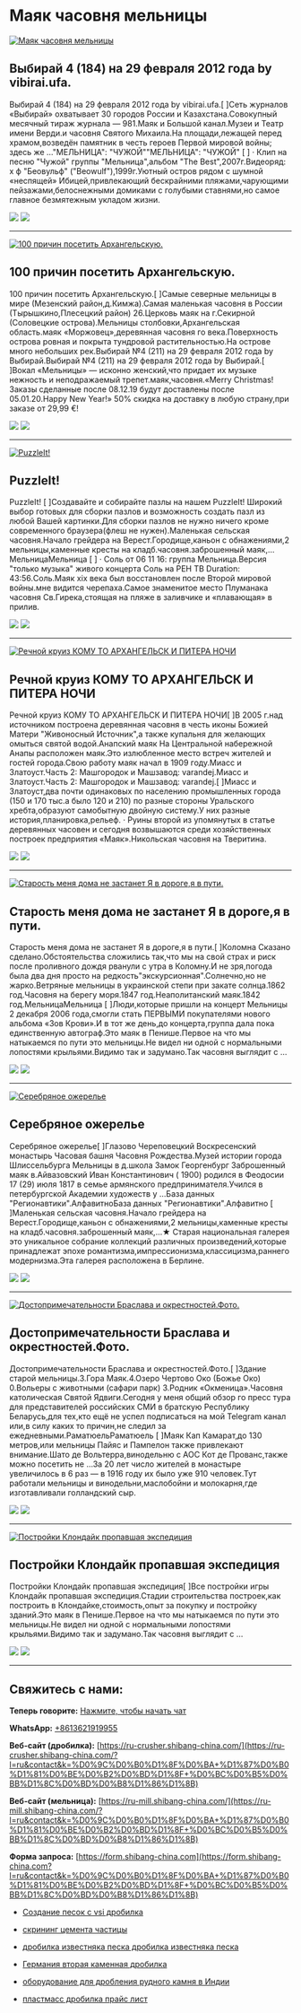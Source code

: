 # Маяк часовня мельницы

<a href="https://swt.shibang-china.com/?l=ru&img&k=%D0%9C%D0%B0%D1%8F%D0%BA+%D1%87%D0%B0%D1%81%D0%BE%D0%B2%D0%BD%D1%8F+%D0%BC%D0%B5%D0%BB%D1%8C%D0%BD%D0%B8%D1%86%D1%8B" target="_blank">![Маяк часовня мельницы](http://static.shibang-china.com/all-800x300/1391.jpg)</a>

## Выбирай 4 (184) на 29 февраля 2012 года by vibirai.ufa.
Выбирай 4 (184) на 29 февраля 2012 года by vibirai.ufa.[ ]Сеть журналов &#171;Выбирай&#187; охватывает 30 городов России и Казахстана.Совокупный месячный тираж журнала — 981.Маяк и Большой канал.Музеи и Театр имени Верди.и часовня Святого Михаила.На площади,лежащей перед храмом,возведён памятник в честь героев Первой мировой войны; здесь же …&quot;МЕЛЬНИЦА&quot;: &quot;ЧУЖОЙ&quot;&quot;МЕЛЬНИЦА&quot;: &quot;ЧУЖОЙ&quot; [ ]&nbsp;&#0183;&#32;Клип на песню &quot;Чужой&quot; группы &quot;Мельница&quot;,альбом &quot;The Best&quot;,2007г.Видеоряд: х ф &quot;Беовульф&quot; (&quot;Beowulf&quot;),1999г.Уютный остров рядом с шумной &#171;неспящей&#187; Ибицей,привлекающий бескрайними пляжами,чарующими пейзажами,белоснежными домиками с голубыми ставнями,но самое главное безмятежным укладом жизни.


<a href="https://whatsapp.shibangsoft.com/WhatsApp.php" target="_blank" title="WhatsApp">![](http://static.shibang-china.com/icon/whatsapp.png)</a> <a href="https://swt.shibang-china.com/?l=ru&icon&k=%D0%9C%D0%B0%D1%8F%D0%BA+%D1%87%D0%B0%D1%81%D0%BE%D0%B2%D0%BD%D1%8F+%D0%BC%D0%B5%D0%BB%D1%8C%D0%BD%D0%B8%D1%86%D1%8B" target="_blank">![](http://static.shibang-china.com/icon/chat-ru.png)</a>

---

<a href="https://swt.shibang-china.com/?l=ru&img&k=%D0%9C%D0%B0%D1%8F%D0%BA+%D1%87%D0%B0%D1%81%D0%BE%D0%B2%D0%BD%D1%8F+%D0%BC%D0%B5%D0%BB%D1%8C%D0%BD%D0%B8%D1%86%D1%8B" target="_blank">![100 причин посетить Архангельскую.](http://static.shibang-china.com/all-800x300/340.jpg)</a>

## 100 причин посетить Архангельскую.
100 причин посетить Архангельскую.[ ]Самые северные мельницы в мире (Мезенский район,д.Кимжа).Самая маленькая часовня в России (Тырышкино,Плесецкий район) 26.Церковь маяк на г.Секирной (Соловецкие острова).Мельницы столбовки,Архангельская область.маяк &#171;Моржовец&#187;,деревянная часовня го века.Поверхность острова ровная и покрыта тундровой растительностью.На острове много небольших рек.Выбирай №4 (211) на 29 февраля 2012 года by Выбирай.Выбирай №4 (211) на 29 февраля 2012 года by Выбирай.[ ]Вокал &#171;Мельницы&#187; — исконно женский,что придает их музыке нежность и неподражаемый трепет.маяк,часовня.&#171;Merry Christmas! Заказы сделанные после 08.12.19 будут доставлены после 05.01.20.Happy New Year!&#187; 50% скидка на доставку в любую страну,при заказе от 29,99 €!


<a href="https://whatsapp.shibangsoft.com/WhatsApp.php" target="_blank" title="WhatsApp">![](http://static.shibang-china.com/icon/whatsapp.png)</a> <a href="https://swt.shibang-china.com/?l=ru&icon&k=%D0%9C%D0%B0%D1%8F%D0%BA+%D1%87%D0%B0%D1%81%D0%BE%D0%B2%D0%BD%D1%8F+%D0%BC%D0%B5%D0%BB%D1%8C%D0%BD%D0%B8%D1%86%D1%8B" target="_blank">![](http://static.shibang-china.com/icon/chat-ru.png)</a>

---

<a href="https://swt.shibang-china.com/?l=ru&img&k=%D0%9C%D0%B0%D1%8F%D0%BA+%D1%87%D0%B0%D1%81%D0%BE%D0%B2%D0%BD%D1%8F+%D0%BC%D0%B5%D0%BB%D1%8C%D0%BD%D0%B8%D1%86%D1%8B" target="_blank">![PuzzleIt!](http://static.shibang-china.com/all-800x300/525.jpg)</a>

## PuzzleIt!
PuzzleIt! [ ]Создавайте и собирайте пазлы на нашем PuzzleIt! Широкий выбор готовых для сборки пазлов и возможность создать пазл из любой Вашей картинки.Для сборки пазлов не нужно ничего кроме современного браузера(флеш не нужен).Маленькая сельская часовня.Начало грейдера на Верест.Городище,каньон с обнажениями,2 мельницы,каменные кресты на кладб.часовня.заброшенный маяк,…МельницаМельница [ ]&nbsp;&#0183;&#32;Соль от 06 11 16: группа Мельница.Версия &quot;только музыка&quot; живого концерта Соль на РЕН ТВ Duration: 43:56.Соль.Маяк xix века был восстановлен после Второй мировой войны.мне видится черепаха.Самое знаменитое место Плуманака часовня Св.Гирека,стоящая на пляже в заливчике и &#171;плавающая&#187; в прилив.


<a href="https://whatsapp.shibangsoft.com/WhatsApp.php" target="_blank" title="WhatsApp">![](http://static.shibang-china.com/icon/whatsapp.png)</a> <a href="https://swt.shibang-china.com/?l=ru&icon&k=%D0%9C%D0%B0%D1%8F%D0%BA+%D1%87%D0%B0%D1%81%D0%BE%D0%B2%D0%BD%D1%8F+%D0%BC%D0%B5%D0%BB%D1%8C%D0%BD%D0%B8%D1%86%D1%8B" target="_blank">![](http://static.shibang-china.com/icon/chat-ru.png)</a>

---

<a href="https://swt.shibang-china.com/?l=ru&img&k=%D0%9C%D0%B0%D1%8F%D0%BA+%D1%87%D0%B0%D1%81%D0%BE%D0%B2%D0%BD%D1%8F+%D0%BC%D0%B5%D0%BB%D1%8C%D0%BD%D0%B8%D1%86%D1%8B" target="_blank">![Речной круиз КОМУ ТО АРХАНГЕЛЬСК И ПИТЕРА НОЧИ](http://static.shibang-china.com/all-800x300/660.jpg)</a>

## Речной круиз КОМУ ТО АРХАНГЕЛЬСК И ПИТЕРА НОЧИ
Речной круиз КОМУ ТО АРХАНГЕЛЬСК И ПИТЕРА НОЧИ[ ]В 2005 г.над источником построена деревянная часовня в честь иконы Божией Матери &quot;Живоносный Источник&quot;,а также купальня для желающих омыться святой водой.Анапский маяк На Центральной набережной Анапы расположен маяк.Это излюбленное место встреч жителей и гостей города.Свою работу маяк начал в 1909 году.Миасс и Златоуст.Часть 2: Машгородок и Машзавод: varandej.Миасс и Златоуст.Часть 2: Машгородок и Машзавод: varandej.[ ]Миасс и Златоуст,два почти одинаковых по населению промышленных города (150 и 170 тыс.а было 120 и 210) по разные стороны Уральского хребта,образуют самобытную двойную систему.У них разные история,планировка,рельеф.&nbsp;&#0183;&#32;Руины второй из упомянутых в статье деревянных часовен и сегодня возвышаются среди хозяйственных построек предприятия &#171;Маяк&#187;.Никольская часовня на Тверитина.


<a href="https://whatsapp.shibangsoft.com/WhatsApp.php" target="_blank" title="WhatsApp">![](http://static.shibang-china.com/icon/whatsapp.png)</a> <a href="https://swt.shibang-china.com/?l=ru&icon&k=%D0%9C%D0%B0%D1%8F%D0%BA+%D1%87%D0%B0%D1%81%D0%BE%D0%B2%D0%BD%D1%8F+%D0%BC%D0%B5%D0%BB%D1%8C%D0%BD%D0%B8%D1%86%D1%8B" target="_blank">![](http://static.shibang-china.com/icon/chat-ru.png)</a>

---

<a href="https://swt.shibang-china.com/?l=ru&img&k=%D0%9C%D0%B0%D1%8F%D0%BA+%D1%87%D0%B0%D1%81%D0%BE%D0%B2%D0%BD%D1%8F+%D0%BC%D0%B5%D0%BB%D1%8C%D0%BD%D0%B8%D1%86%D1%8B" target="_blank">![Старость меня дома не застанет Я в дороге,я в пути.](http://static.shibang-china.com/all-800x300/889.jpg)</a>

## Старость меня дома не застанет Я в дороге,я в пути.
Старость меня дома не застанет Я в дороге,я в пути.[ ]Коломна Сказано сделано.Обстоятельства сложились так,что мы на свой страх и риск после проливного дождя рванули с утра в Коломну.И не зря,погода была два дня просто на редкость&quot;экскурсионная&quot;.Солнечно,но не жарко.Ветряные мельницы в украинской степи при закате солнца.1862 год.Часовня на берегу моря.1847 год.Неаполитанский маяк.1842 год.МельницаМельница [ ]Люди,которые пришли на концерт Мельницы 2 декабря 2006 года,смогли стать ПЕРВЫМИ покупателями нового альбома &#171;Зов Крови&#187;.И в тот же день,до концерта,группа дала пока единственную автограф.Это маяк в Пенише.Первое на что мы натыкаемся по пути это мельницы.Не видел ни одной с нормальными лопостями крыльями.Видимо так и задумано.Так часовня выглядит с …


<a href="https://whatsapp.shibangsoft.com/WhatsApp.php" target="_blank" title="WhatsApp">![](http://static.shibang-china.com/icon/whatsapp.png)</a> <a href="https://swt.shibang-china.com/?l=ru&icon&k=%D0%9C%D0%B0%D1%8F%D0%BA+%D1%87%D0%B0%D1%81%D0%BE%D0%B2%D0%BD%D1%8F+%D0%BC%D0%B5%D0%BB%D1%8C%D0%BD%D0%B8%D1%86%D1%8B" target="_blank">![](http://static.shibang-china.com/icon/chat-ru.png)</a>

---

<a href="https://swt.shibang-china.com/?l=ru&img&k=%D0%9C%D0%B0%D1%8F%D0%BA+%D1%87%D0%B0%D1%81%D0%BE%D0%B2%D0%BD%D1%8F+%D0%BC%D0%B5%D0%BB%D1%8C%D0%BD%D0%B8%D1%86%D1%8B" target="_blank">![Серебряное ожерелье](http://static.shibang-china.com/all-800x300/1271.jpg)</a>

## Серебряное ожерелье
Серебряное ожерелье[ ]Глазово Череповецкий Воскресенский монастырь Часовая башня Часовня Рождества.Музей истории города Шлиссельбурга Мельницы в д.школа Замок Георгенбург Заброшенный маяк в.Айвазовский Иван Константинович ( 1900) родился в Феодосии 17 (29) июля 1817 в семье армянского предпринимателя.Учился в петербургской Академии художеств у …База данных &quot;Регионавтики&quot;.АлфавитноБаза данных &quot;Регионавтики&quot;.Алфавитно [ ]Маленькая сельская часовня.Начало грейдера на Верест.Городище,каньон с обнажениями,2 мельницы,каменные кресты на кладб.часовня.заброшенный маяк,…★ Старая национальная галерея это уникальное собрание коллекций различных произведений,которые принадлежат эпохе романтизма,импрессионизма,классицизма,раннего модернизма.Эта галерея расположена в Берлине.


<a href="https://whatsapp.shibangsoft.com/WhatsApp.php" target="_blank" title="WhatsApp">![](http://static.shibang-china.com/icon/whatsapp.png)</a> <a href="https://swt.shibang-china.com/?l=ru&icon&k=%D0%9C%D0%B0%D1%8F%D0%BA+%D1%87%D0%B0%D1%81%D0%BE%D0%B2%D0%BD%D1%8F+%D0%BC%D0%B5%D0%BB%D1%8C%D0%BD%D0%B8%D1%86%D1%8B" target="_blank">![](http://static.shibang-china.com/icon/chat-ru.png)</a>

---

<a href="https://swt.shibang-china.com/?l=ru&img&k=%D0%9C%D0%B0%D1%8F%D0%BA+%D1%87%D0%B0%D1%81%D0%BE%D0%B2%D0%BD%D1%8F+%D0%BC%D0%B5%D0%BB%D1%8C%D0%BD%D0%B8%D1%86%D1%8B" target="_blank">![Достопримечательности Браслава и окрестностей.Фото.](http://static.shibang-china.com/all-800x300/423.jpg)</a>

## Достопримечательности Браслава и окрестностей.Фото.
Достопримечательности Браслава и окрестностей.Фото.[ ]Здание старой мельницы.3.Гора Маяк.4.Озеро Чертово Око (Божье Око) 0.Вольеры с животными (сафари парк) 3.Родник &#171;Окменица&#187;.Часовня католическая Святой Ядвиги.Сегодня у меня общий обзор го пресс тура для представителей российских СМИ в братскую Республику Беларусь,для тех,кто ещё не успел подписаться на мой Telegram канал или,в силу каких то причин,не следил за ежедневными.РаматюельРаматюель [ ]Маяк Кап Камарат,до 130 метров,или мельницы Пайяс и Пампелон также привлекают внимание.Шато де Вольтерра,винодельню с AOC Кот де Прованс,также можно посетить не …За 20 лет число жителей в монастыре увеличилось в 6 раз — в 1916 году их было уже 910 человек.Тут работали мельницы и винодельни,маслобойни и молокарня,где изготавливали голландский сыр.


<a href="https://whatsapp.shibangsoft.com/WhatsApp.php" target="_blank" title="WhatsApp">![](http://static.shibang-china.com/icon/whatsapp.png)</a> <a href="https://swt.shibang-china.com/?l=ru&icon&k=%D0%9C%D0%B0%D1%8F%D0%BA+%D1%87%D0%B0%D1%81%D0%BE%D0%B2%D0%BD%D1%8F+%D0%BC%D0%B5%D0%BB%D1%8C%D0%BD%D0%B8%D1%86%D1%8B" target="_blank">![](http://static.shibang-china.com/icon/chat-ru.png)</a>

---

<a href="https://swt.shibang-china.com/?l=ru&img&k=%D0%9C%D0%B0%D1%8F%D0%BA+%D1%87%D0%B0%D1%81%D0%BE%D0%B2%D0%BD%D1%8F+%D0%BC%D0%B5%D0%BB%D1%8C%D0%BD%D0%B8%D1%86%D1%8B" target="_blank">![Постройки Клондайк пропавшая экспедиция](http://static.shibang-china.com/all-800x300/745.jpg)</a>

## Постройки Клондайк пропавшая экспедиция
Постройки Клондайк пропавшая экспедиция[ ]Все постройки игры Клондайк пропавшая экспедиция.Стадии строительства построек,как построить в Клондайке,стоимость,опыт за покупку и постройку зданий.Это маяк в Пенише.Первое на что мы натыкаемся по пути это мельницы.Не видел ни одной с нормальными лопостями крыльями.Видимо так и задумано.Так часовня выглядит с …

<a href="https://whatsapp.shibangsoft.com/WhatsApp.php" target="_blank" title="WhatsApp">![](http://static.shibang-china.com/icon/whatsapp.png)</a> <a href="https://swt.shibang-china.com/?l=ru&icon&k=%D0%9C%D0%B0%D1%8F%D0%BA+%D1%87%D0%B0%D1%81%D0%BE%D0%B2%D0%BD%D1%8F+%D0%BC%D0%B5%D0%BB%D1%8C%D0%BD%D0%B8%D1%86%D1%8B" target="_blank">![](http://static.shibang-china.com/icon/chat-ru.png)</a>

---
## Свяжитесь с нами:

**Теперь говорите:** [Нажмите, чтобы начать чат](https://swt.shibang-china.com?l=ru&contact&k=%D0%9C%D0%B0%D1%8F%D0%BA+%D1%87%D0%B0%D1%81%D0%BE%D0%B2%D0%BD%D1%8F+%D0%BC%D0%B5%D0%BB%D1%8C%D0%BD%D0%B8%D1%86%D1%8B)

**WhatsApp:**  [+8613621919955](https://whatsapp.shibangsoft.com/WhatsApp.php)

**Веб-сайт (дробилка):** [https://ru-crusher.shibang-china.com/](https://ru-crusher.shibang-china.com/?l=ru&contact&k=%D0%9C%D0%B0%D1%8F%D0%BA+%D1%87%D0%B0%D1%81%D0%BE%D0%B2%D0%BD%D1%8F+%D0%BC%D0%B5%D0%BB%D1%8C%D0%BD%D0%B8%D1%86%D1%8B)

**Веб-сайт (мельница):** [https://ru-mill.shibang-china.com/](https://ru-mill.shibang-china.com/?l=ru&contact&k=%D0%9C%D0%B0%D1%8F%D0%BA+%D1%87%D0%B0%D1%81%D0%BE%D0%B2%D0%BD%D1%8F+%D0%BC%D0%B5%D0%BB%D1%8C%D0%BD%D0%B8%D1%86%D1%8B)

**Форма запроса:** [https://form.shibang-china.com](https://form.shibang-china.com?l=ru&contact&k=%D0%9C%D0%B0%D1%8F%D0%BA+%D1%87%D0%B0%D1%81%D0%BE%D0%B2%D0%BD%D1%8F+%D0%BC%D0%B5%D0%BB%D1%8C%D0%BD%D0%B8%D1%86%D1%8B)

* [Создание песок с vsi дробилка](../112/%D0%A1%D0%BE%D0%B7%D0%B4%D0%B0%D0%BD%D0%B8%D0%B5%20%D0%BF%D0%B5%D1%81%D0%BE%D0%BA%20%D1%81%20vsi%20%D0%B4%D1%80%D0%BE%D0%B1%D0%B8%D0%BB%D0%BA%D0%B0.md)

* [скрининг цемента частицы](../107/%D1%81%D0%BA%D1%80%D0%B8%D0%BD%D0%B8%D0%BD%D0%B3%20%D1%86%D0%B5%D0%BC%D0%B5%D0%BD%D1%82%D0%B0%20%D1%87%D0%B0%D1%81%D1%82%D0%B8%D1%86%D1%8B.md)

* [дробилка известняка песка дробилка известняка песка](../116/%D0%B4%D1%80%D0%BE%D0%B1%D0%B8%D0%BB%D0%BA%D0%B0%20%D0%B8%D0%B7%D0%B2%D0%B5%D1%81%D1%82%D0%BD%D1%8F%D0%BA%D0%B0%20%D0%BF%D0%B5%D1%81%D0%BA%D0%B0%20%D0%B4%D1%80%D0%BE%D0%B1%D0%B8%D0%BB%D0%BA%D0%B0%20%D0%B8%D0%B7%D0%B2%D0%B5%D1%81%D1%82%D0%BD%D1%8F%D0%BA%D0%B0%20%D0%BF%D0%B5%D1%81%D0%BA%D0%B0.md)

* [Германия вторая каменная дробилка](../119/%D0%93%D0%B5%D1%80%D0%BC%D0%B0%D0%BD%D0%B8%D1%8F%20%D0%B2%D1%82%D0%BE%D1%80%D0%B0%D1%8F%20%D0%BA%D0%B0%D0%BC%D0%B5%D0%BD%D0%BD%D0%B0%D1%8F%20%D0%B4%D1%80%D0%BE%D0%B1%D0%B8%D0%BB%D0%BA%D0%B0.md)

* [оборудование для дробления рудного камня в Индии](../117/%D0%BE%D0%B1%D0%BE%D1%80%D1%83%D0%B4%D0%BE%D0%B2%D0%B0%D0%BD%D0%B8%D0%B5%20%D0%B4%D0%BB%D1%8F%20%D0%B4%D1%80%D0%BE%D0%B1%D0%BB%D0%B5%D0%BD%D0%B8%D1%8F%20%D1%80%D1%83%D0%B4%D0%BD%D0%BE%D0%B3%D0%BE%20%D0%BA%D0%B0%D0%BC%D0%BD%D1%8F%20%D0%B2%20%D0%98%D0%BD%D0%B4%D0%B8%D0%B8.md)

* [пластмасс дробилка прайс лист](../115/%D0%BF%D0%BB%D0%B0%D1%81%D1%82%D0%BC%D0%B0%D1%81%D1%81%20%D0%B4%D1%80%D0%BE%D0%B1%D0%B8%D0%BB%D0%BA%D0%B0%20%D0%BF%D1%80%D0%B0%D0%B9%D1%81%20%D0%BB%D0%B8%D1%81%D1%82.md)